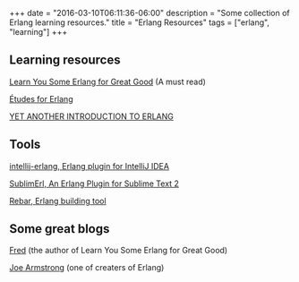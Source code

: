 +++
date = "2016-03-10T06:11:36-06:00"
description = "Some collection of Erlang learning resources."
title = "Erlang Resources"
tags = ["erlang", "learning"]
+++

## Learning resources

[Learn You Some Erlang for Great Good](http://learnyousomeerlang.com) (A must read)

[Études for Erlang](http://chimera.labs.oreilly.com/books/1234000000726)

[YET ANOTHER INTRODUCTION TO ERLANG](http://theerlangelist.blogspot.ca/2012/12/yet-another-introduction-to-erlang.html)


## Tools

[intellij-erlang, Erlang plugin for IntelliJ IDEA](http://ignatov.github.io/intellij-erlang/)

[SublimErl, An Erlang Plugin for Sublime Text 2](https://github.com/ostinelli/SublimErl)

[Rebar, Erlang building tool](https://github.com/rebar/rebar)


## Some great blogs

[Fred](http://ferd.ca) (the author of Learn You Some Erlang for Great Good)

[Joe Armstrong](http://joearms.github.io/index.html) (one of creaters of Erlang)
